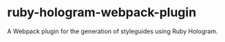 # ruby-hologram-webpack-plugin
A Webpack plugin for the generation of styleguides using Ruby Hologram.
